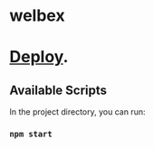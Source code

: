 # welbex

# [Deploy](https://welbex-s73d.vercel.app/).

## Available Scripts

In the project directory, you can run:

### `npm start`
